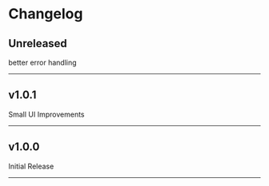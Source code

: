 # Changelog

## Unreleased

better error handling

---

## v1.0.1

Small UI Improvements

---

## v1.0.0

Initial Release

---
